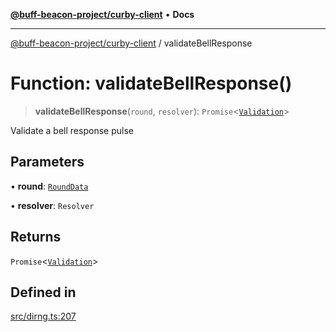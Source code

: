 [**@buff-beacon-project/curby-client**](../index.md) • **Docs**

***

[@buff-beacon-project/curby-client](../index.md) / validateBellResponse

# Function: validateBellResponse()

> **validateBellResponse**(`round`, `resolver`): `Promise`\<[`Validation`](../type-aliases/Validation.md)\>

Validate a bell response pulse

## Parameters

• **round**: [`RoundData`](../type-aliases/RoundData.md)

• **resolver**: `Resolver`

## Returns

`Promise`\<[`Validation`](../type-aliases/Validation.md)\>

## Defined in

[src/dirng.ts:207](https://github.com/buff-beacon-project/curby-js-client/blob/a66d984f301cf986f3d63ed0a96c3b3cbe7f067a/src/dirng.ts#L207)
